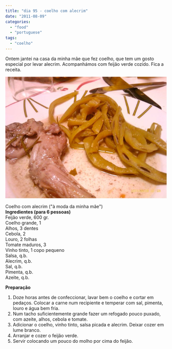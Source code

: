 ```yaml
---
title: "dia 95 - coelho com alecrim"
date: "2011-08-09"
categories: 
  - "food"
  - "portuguese"
tags: 
  - "coelho"
---
```


Ontem jantei na casa da minha mãe que fez coelho, que tem um gosto especial por levar alecrim. Acompanhámos com feijão verde cozido. Fica a receita.  
  

[![](images/IMAG0424.jpg)](http://4.bp.blogspot.com/-YEodnU0dGqg/TkGjAb8NmbI/AAAAAAAAEVA/CqYnbdeQFE8/s1600/IMAG0424.jpg)

  
Coelho com alecrim ("à moda da minha mãe")  
**Ingredientes (para 6 pessoas)**  
Feijão verde, 600 gr.  
Coelho grande, 1  
Alhos, 3 dentes  
Cebola, 2  
Louro, 2 folhas  
Tomate maduros, 3  
Vinho tinto, 1 copo pequeno  
Salsa, q.b.  
Alecrim, q.b.  
Sal, q.b.  
Pimenta, q.b.  
Azeite, q.b.  
  
**Preparação**  

1. Doze horas antes de confeccionar, lavar bem o coelho e cortar em pedaços. Colocar a carne num recipiente e temperar com sal, pimenta, louro e água bem fria.
2. Num tacho suficientemente grande fazer um refogado pouco puxado, com azeite, alhos, cebola e tomate. 
3. Adicionar o coelho, vinho tinto, salsa picada e alecrim. Deixar cozer em lume branco.
4. Arranjar e cozer o feijão verde.
5. Servir colocando um pouco do molho por cima do feijão.
